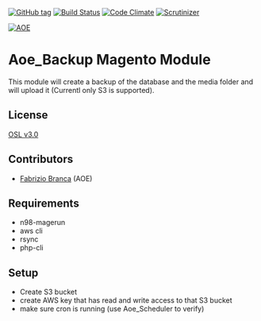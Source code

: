 [![GitHub tag](https://img.shields.io/github/tag/ffuenf/Aoe_Backup.svg)][tag]
[![Build Status](https://img.shields.io/travis/ffuenf/Aoe_Backup.svg)][travis]
[![Code Climate](https://codeclimate.com/github/ffuenf/Aoe_Backup/badges/gpa.svg)][codeclimate]
[![Scrutinizer](https://img.shields.io/scrutinizer/g/ffuenf/Aoe_Backup.svg)][scrutinizer-ci]

[tag]: https://github.com/ffuenf/Aoe_Backup
[travis]: https://travis-ci.org/ffuenf/Aoe_Backup
[codeclimate]: https://codeclimate.com/github/ffuenf/Aoe_Backup
[scrutinizer-ci]: https://scrutinizer-ci.com/g/ffuenf/Aoe_Backup


[![AOE](http://www.aoe.com/typo3conf/ext/aoe_template/i/aoe-logo.png)](http://www.aoe.com)

# Aoe_Backup Magento Module

This module will create a backup of the database and the media folder and will upload it (Currentl only S3 is supported).

## License
[OSL v3.0](http://opensource.org/licenses/OSL-3.0)

## Contributors
* [Fabrizio Branca](https://github.com/fbrnc) (AOE)

## Requirements
* n98-magerun
* aws cli
* rsync
* php-cli

## Setup
* Create S3 bucket
* create AWS key that has read and write access to that S3 bucket
* make sure cron is running (use Aoe_Scheduler to verify)
